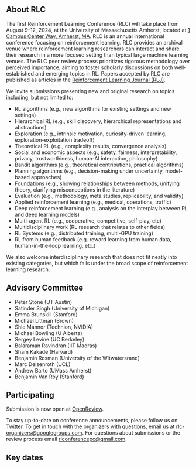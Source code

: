 ## About RLC
The first Reinforcement Learning Conference (RLC) will take place from August 9–12, 2024, at the University of Massachusetts Amherst, located at [1 Campus Center Way, Amherst, MA](https://maps.app.goo.gl/W6MYsTRJcNGK5bYeA).
RLC is an annual international conference focusing on reinforcement learning. RLC provides an archival venue where reinforcement learning researchers can interact and share their research in a more focused setting than typical large machine learning venues. The RLC peer review process prioritizes rigorous methodology over perceived importance, aiming to foster scholarly discussions on both well\-established and emerging topics in RL.
Papers accepted by RLC are published as articles in the [Reinforcement Learning Journal (RLJ)](//rlj.cs.umass.edu).


We invite submissions presenting new and original research on topics including, but not limited to:

* RL algorithms (e.g., new algorithms for existing settings and new settings)
* Hierarchical RL (e.g., skill discovery, hierarchical representations and abstractions)
* Exploration (e.g., intrinsic motivation, curiosity\-driven learning, exploration\-exploitation tradeoff)
* Theoretical RL (e.g., complexity results, convergence analysis)
* Social and economic aspects  (e.g., safety, fairness, interpretability, privacy, trustworthiness, human\-AI interaction, philosophy)
* Bandit algorithms (e.g., theoretical contributions, practical algorithms)
* Planning algorithms (e.g., decision\-making under uncertainty, model\-based approaches) 
* Foundations (e.g., showing relationships between methods, unifying theory, clarifying misconceptions in the literature)
* Evaluation (e.g., methodology, meta studies, replicability, and validity)
* Applied reinforcement learning (e.g., medical, operations, traffic)
* Deep reinforcement learning (e.g., analysis on the interplay between RL and deep learning models)
* Multi\-agent RL (e.g., cooperative, competitive, self\-play, etc)
* Multidisciplinary work (RL research that relates to other fields)
* RL Systems (e.g., distributed training, multi\-GPU training)
* RL from human feedback (e.g. reward learning from human data, human-in-the-loop learning, etc.)

We also welcome interdisciplinary research that does not fit neatly into existing categories, but which falls under the broad scope of reinforcement learning research.

## Advisory Committee

* Peter Stone (UT Austin)
* Satinder Singh (University of Michigan)
* Emma Brunskill (Stanford)
* Michael Littman (Brown)
* Shie Mannor (Technion, NVIDIA)
* Michael Bowling (U Alberta)
* Sergey Levine (UC Berkeley)
* Balaraman Ravindran (IIT Madras)
* Sham Kakade (Harvard)
* Benjamin Rosman (University of the Witwatersrand)
* Marc Deisenroth (UCL)
* Andrew Barto (UMass Amherst)
* Benjamin Van Roy (Stanford)

## Participating
Submission is now open at [OpenReview](https://openreview.net/group?id=rl-conference.cc/RLC/2024).

To stay up-to-date on conference announcements, please follow us on [Twitter](https://twitter.com/RL_Conference). To get in touch with the organizers with questions, email us at rlc-organizers@googlegroups.com. For questions about submissions or the review process email rlconferencepc@gmail.com.

## Key dates
